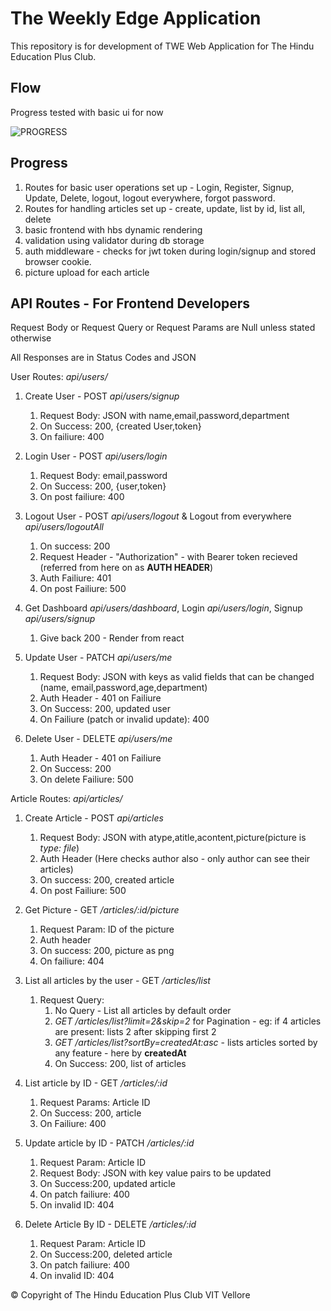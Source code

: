 # The Weekly Edge Application

This repository is for development of TWE Web Application for The Hindu Education Plus Club. 

## Flow

Progress tested with basic ui for now

![PROGRESS](../tweBackendv1/images/backendProgress2.png)

## Progress

1. Routes for basic user operations set up - Login, Register, Signup, Update, Delete, logout, logout everywhere, forgot password.
2. Routes for handling articles set up - create, update, list by id, list all, delete
3. basic frontend with hbs dynamic rendering
4. validation using validator during db storage
5. auth middleware - checks for jwt token during login/signup and stored browser cookie.
6. picture upload for each article

## API Routes - For Frontend Developers

Request Body or Request Query or Request Params are Null unless stated otherwise

All Responses are in Status Codes and JSON

User Routes: *api/users/*

1. Create User - POST *api/users/signup*
   1. Request Body: JSON with name,email,password,department
   2. On Success: 200, {created User,token}
   3. On failiure: 400


2. Login User - POST *api/users/login*
   1. Request Body: email,password
   2. On Success: 200, {user,token}
   3. On post failiure: 400


3. Logout User - POST *api/users/logout* & Logout from everywhere *api/users/logoutAll*
   1. On success: 200
   2. Request Header - "Authorization" - with Bearer token recieved (referred from here on as **AUTH HEADER**)
   3. Auth Failiure: 401
   4. On post Failiure: 500

4. Get Dashboard *api/users/dashboard*, Login *api/users/login*, Signup *api/users/signup*
   1. Give back 200 - Render from react

5. Update User - PATCH *api/users/me*
   1. Request Body: JSON with keys as valid fields that can be changed (name, email,password,age,department)
   2. Auth Header - 401 on Failiure
   3. On Success: 200, updated user
   4. On Failiure (patch or invalid update): 400

6. Delete User - DELETE *api/users/me*
   1. Auth Header - 401 on Failiure
   2. On Success: 200
   3. On delete Failiure: 500

Article Routes: *api/articles/*

1. Create Article - POST *api/articles*
   1. Request Body: JSON with atype,atitle,acontent,picture(picture is *type: file*)
   2. Auth Header (Here checks author also - only author can see their articles)
   3. On success: 200, created article
   4. On post Failiure: 500

2. Get Picture - GET */articles/:id/picture*
   1. Request Param: ID of the picture
   2. Auth header
   3. On success: 200, picture as png
   4. On failiure: 404

3. List all articles by the user - GET */articles/list*
   1. Request Query:
      1. No Query - List all articles by default order
      2. *GET /articles/list?limit=2&skip=2* for Pagination - eg: if 4 articles are present: lists 2 after skipping first 2
      3. *GET /articles/list?sortBy=createdAt:asc* - lists articles sorted by any feature - here by **createdAt**
      4. On Success: 200, list of articles

4. List article by ID - GET */articles/:id*
   1. Request Params: Article ID
   2. On Success: 200, article
   3. On Failiure: 400

5. Update article by ID - PATCH */articles/:id*
   1. Request Param: Article ID
   2. Request Body: JSON with key value pairs to be updated 
   3. On Success:200, updated article
   4. On patch failiure: 400
   5. On invalid ID: 404

6. Delete Article By ID - DELETE */articles/:id*
   1. Request Param: Article ID
   2. On Success:200, deleted article
   3. On patch failiure: 400
   4. On invalid ID: 404
   

&copy;
Copyright of The Hindu Education Plus Club VIT Vellore